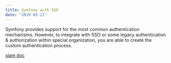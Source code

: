```yaml
---
title: Symfony with SSO
date: "2019-03-21"
---
```


Symfony provides support for the most common authentication mechanisms.
However, to integrate with SSO or some legacy authentication & authorization
within special organization, you are able to create the custom authentication process.


<!-- more -->


[siam doc](https://itdoc.schwarz/display/CARSALES/SIAM+Prozessbeschreibung)
